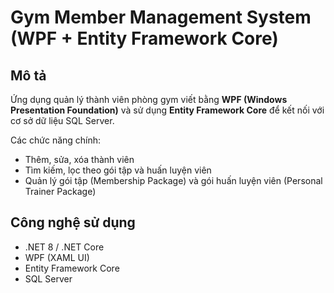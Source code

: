 # Gym Member Management System (WPF + Entity Framework Core)

##  Mô tả
Ứng dụng quản lý thành viên phòng gym viết bằng **WPF (Windows Presentation Foundation)** và sử dụng **Entity Framework Core** để kết nối với cơ sở dữ liệu SQL Server.

Các chức năng chính:
- Thêm, sửa, xóa thành viên
- Tìm kiếm, lọc theo gói tập và huấn luyện viên
- Quản lý gói tập (Membership Package) và gói huấn luyện viên (Personal Trainer Package)

##  Công nghệ sử dụng
- .NET 8 / .NET Core
- WPF (XAML UI)
- Entity Framework Core
- SQL Server
